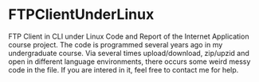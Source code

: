 # FTPClientUnderLinux
FTP Client in CLI under Linux
Code and Report of the Internet Application course project.
The code is programmed several years ago in my undergraduate course.
Via several times upload/download, zip/upzid and open in different language environments, there occurs some weird messy code in the file.
If you are intered in it, feel free to contact me for help.
